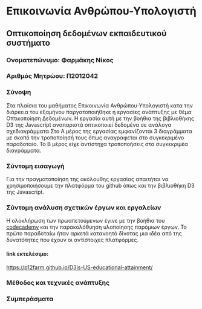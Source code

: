# Επικοινωνία Ανθρώπου-Υπολογιστή
## Οπτικοποίηση δεδομένων εκπαιδευτικού συστήματο
### Ονοματεπώνυμο: Φαρμάκης Νίκος
### Αριθμός Μητρώου: Π2012042
### Σύνοψη
Στα πλαίσια του μαθήματος Επικοινωνία Ανθρώπου-Υπολογιστή κατα την διάρκεια του εξαμήνου παργατοποιήθηκε η εργασίες ανάπτυξης με θέμα Οπτικοποίηση Δεδομένων. Η εργασία αυτή  με την βοήθια της βιβλιοθήκης D3 της Javascript αναπαριστά οπτικοποιεί δεδομένα σε ανάλογα σχεδιαγράμματα.Στο Α μέρος της εργασίας εμφανίζονται 3 διαγράμματα με σκοπό την τροποποίησή τους όπως αναγραφεται στο συγκεκριμένο παραδοταίο. Το Β μέρος είχε αντίστηχα τροποποήσεις στα συγκεκριμέα διαγράμματα.
### Σύντομη εισαγωγή
Για την πραγματοποίηση της ακόλουθης εργασίας απαιτήται να χρησιμοποιήσουμε την πλατφόρμα του github όπως και την βιβλιοθήκη D3 της Javascript.
### Σύντομη ανάλυση σχετικών έργων και εργαλείων 
Η ολοκλήρωση των πρωαπετούμενων έγινε με την βοήθια του [codecademy](https://www.codecademy.com) και την παρακολόθυηση υλοποίησης παρόμιων έργων. Το πρώτο παραδοταίω ήταν αρκετά κατανοητό δίνοτας μια ιδέα από της δυνατότητες που έχουν οι αντίστοιχες πλατφόρμες.
#### link εκτελέσιμο:
https://p12farm.github.io/D3js-US-educational-attainment/

### Μέθοδος και τεχνικές ανάπτυξης
### Συμπεράσματα
